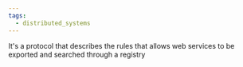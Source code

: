```yaml
---
tags:
  - distributed_systems
---
```

It's a protocol that describes the rules that allows web services to be exported and searched through a registry